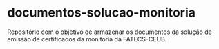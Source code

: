 # documentos-solucao-monitoria
Repositório com o objetivo de armazenar os documentos da solução de emissão de certificados da monitoria da FATECS-CEUB.
